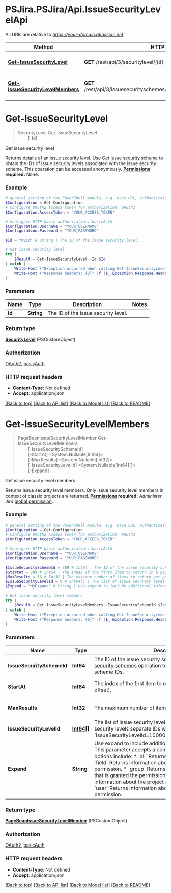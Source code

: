# PSJira.PSJira/Api.IssueSecurityLevelApi

All URIs are relative to *https://your-domain.atlassian.net*

Method | HTTP request | Description
------------- | ------------- | -------------
[**Get-IssueSecurityLevel**](IssueSecurityLevelApi.md#Get-IssueSecurityLevel) | **GET** /rest/api/3/securitylevel/{id} | Get issue security level
[**Get-IssueSecurityLevelMembers**](IssueSecurityLevelApi.md#Get-IssueSecurityLevelMembers) | **GET** /rest/api/3/issuesecurityschemes/{issueSecuritySchemeId}/members | Get issue security level members


<a name="Get-IssueSecurityLevel"></a>
# **Get-IssueSecurityLevel**
> SecurityLevel Get-IssueSecurityLevel<br>
> &nbsp;&nbsp;&nbsp;&nbsp;&nbsp;&nbsp;&nbsp;&nbsp;[-Id] <String><br>

Get issue security level

Returns details of an issue security level.  Use [Get issue security scheme](#api-rest-api-3-issuesecurityschemes-id-get) to obtain the IDs of issue security levels associated with the issue security scheme.  This operation can be accessed anonymously.  **[Permissions](#permissions) required:** None.

### Example
```powershell
# general setting of the PowerShell module, e.g. base URL, authentication, etc
$Configuration = Get-Configuration
# Configure OAuth2 access token for authorization: OAuth2
$Configuration.AccessToken = "YOUR_ACCESS_TOKEN"

# Configure HTTP basic authorization: basicAuth
$Configuration.Username = "YOUR_USERNAME"
$Configuration.Password = "YOUR_PASSWORD"

$Id = "MyId" # String | The ID of the issue security level.

# Get issue security level
try {
    $Result = Get-IssueSecurityLevel -Id $Id
} catch {
    Write-Host ("Exception occurred when calling Get-IssueSecurityLevel: {0}" -f ($_.ErrorDetails | ConvertFrom-Json))
    Write-Host ("Response headers: {0}" -f ($_.Exception.Response.Headers | ConvertTo-Json))
}
```

### Parameters

Name | Type | Description  | Notes
------------- | ------------- | ------------- | -------------
 **Id** | **String**| The ID of the issue security level. | 

### Return type

[**SecurityLevel**](SecurityLevel.md) (PSCustomObject)

### Authorization

[OAuth2](../README.md#OAuth2), [basicAuth](../README.md#basicAuth)

### HTTP request headers

 - **Content-Type**: Not defined
 - **Accept**: application/json

[[Back to top]](#) [[Back to API list]](../README.md#documentation-for-api-endpoints) [[Back to Model list]](../README.md#documentation-for-models) [[Back to README]](../README.md)

<a name="Get-IssueSecurityLevelMembers"></a>
# **Get-IssueSecurityLevelMembers**
> PageBeanIssueSecurityLevelMember Get-IssueSecurityLevelMembers<br>
> &nbsp;&nbsp;&nbsp;&nbsp;&nbsp;&nbsp;&nbsp;&nbsp;[-IssueSecuritySchemeId] <Int64><br>
> &nbsp;&nbsp;&nbsp;&nbsp;&nbsp;&nbsp;&nbsp;&nbsp;[-StartAt] <System.Nullable[Int64]><br>
> &nbsp;&nbsp;&nbsp;&nbsp;&nbsp;&nbsp;&nbsp;&nbsp;[-MaxResults] <System.Nullable[Int32]><br>
> &nbsp;&nbsp;&nbsp;&nbsp;&nbsp;&nbsp;&nbsp;&nbsp;[-IssueSecurityLevelId] <System.Nullable[Int64][]><br>
> &nbsp;&nbsp;&nbsp;&nbsp;&nbsp;&nbsp;&nbsp;&nbsp;[-Expand] <String><br>

Get issue security level members

Returns issue security level members.  Only issue security level members in context of classic projects are returned.  **[Permissions](#permissions) required:** *Administer Jira* [global permission](https://confluence.atlassian.com/x/x4dKLg).

### Example
```powershell
# general setting of the PowerShell module, e.g. base URL, authentication, etc
$Configuration = Get-Configuration
# Configure OAuth2 access token for authorization: OAuth2
$Configuration.AccessToken = "YOUR_ACCESS_TOKEN"

# Configure HTTP basic authorization: basicAuth
$Configuration.Username = "YOUR_USERNAME"
$Configuration.Password = "YOUR_PASSWORD"

$IssueSecuritySchemeId = 789 # Int64 | The ID of the issue security scheme. Use the [Get issue security schemes](#api-rest-api-3-issuesecurityschemes-get) operation to get a list of issue security scheme IDs.
$StartAt = 789 # Int64 | The index of the first item to return in a page of results (page offset). (optional) (default to 0)
$MaxResults = 56 # Int32 | The maximum number of items to return per page. (optional) (default to 50)
$IssueSecurityLevelId = 0 # Int64[] | The list of issue security level IDs. To include multiple issue security levels separate IDs with ampersand: `issueSecurityLevelId=10000&issueSecurityLevelId=10001`. (optional)
$Expand = "MyExpand" # String | Use expand to include additional information in the response. This parameter accepts a comma-separated list. Expand options include:   *  `all` Returns all expandable information.  *  `field` Returns information about the custom field granted the permission.  *  `group` Returns information about the group that is granted the permission.  *  `projectRole` Returns information about the project role granted the permission.  *  `user` Returns information about the user who is granted the permission. (optional)

# Get issue security level members
try {
    $Result = Get-IssueSecurityLevelMembers -IssueSecuritySchemeId $IssueSecuritySchemeId -StartAt $StartAt -MaxResults $MaxResults -IssueSecurityLevelId $IssueSecurityLevelId -Expand $Expand
} catch {
    Write-Host ("Exception occurred when calling Get-IssueSecurityLevelMembers: {0}" -f ($_.ErrorDetails | ConvertFrom-Json))
    Write-Host ("Response headers: {0}" -f ($_.Exception.Response.Headers | ConvertTo-Json))
}
```

### Parameters

Name | Type | Description  | Notes
------------- | ------------- | ------------- | -------------
 **IssueSecuritySchemeId** | **Int64**| The ID of the issue security scheme. Use the [Get issue security schemes](#api-rest-api-3-issuesecurityschemes-get) operation to get a list of issue security scheme IDs. | 
 **StartAt** | **Int64**| The index of the first item to return in a page of results (page offset). | [optional] [default to 0]
 **MaxResults** | **Int32**| The maximum number of items to return per page. | [optional] [default to 50]
 **IssueSecurityLevelId** | [**Int64[]**](Int64.md)| The list of issue security level IDs. To include multiple issue security levels separate IDs with ampersand: &#x60;issueSecurityLevelId&#x3D;10000&amp;issueSecurityLevelId&#x3D;10001&#x60;. | [optional] 
 **Expand** | **String**| Use expand to include additional information in the response. This parameter accepts a comma-separated list. Expand options include:   *  &#x60;all&#x60; Returns all expandable information.  *  &#x60;field&#x60; Returns information about the custom field granted the permission.  *  &#x60;group&#x60; Returns information about the group that is granted the permission.  *  &#x60;projectRole&#x60; Returns information about the project role granted the permission.  *  &#x60;user&#x60; Returns information about the user who is granted the permission. | [optional] 

### Return type

[**PageBeanIssueSecurityLevelMember**](PageBeanIssueSecurityLevelMember.md) (PSCustomObject)

### Authorization

[OAuth2](../README.md#OAuth2), [basicAuth](../README.md#basicAuth)

### HTTP request headers

 - **Content-Type**: Not defined
 - **Accept**: application/json

[[Back to top]](#) [[Back to API list]](../README.md#documentation-for-api-endpoints) [[Back to Model list]](../README.md#documentation-for-models) [[Back to README]](../README.md)

